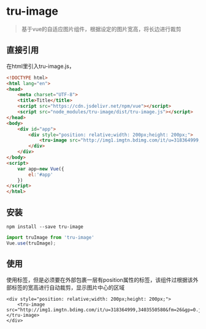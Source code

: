 # tru-image

> 基于vue的自适应图片组件，根据设定的图片宽高，将长边进行裁剪

## 直接引用

在html里引入tru-image.js，

``` html
<!DOCTYPE html>
<html lang="en">
<head>
    <meta charset="UTF-8">
    <title>Title</title>
    <script src="https://cdn.jsdelivr.net/npm/vue"></script>
    <script src="node_modules/tru-image/dist/tru-image.js"></script>
</head>
<body>
    <div id="app">
        <div style="position: relative;width: 200px;height: 200px;">
            <tru-image src="http://img1.imgtn.bdimg.com/it/u=318364999,3403550580&fm=26&gp=0.jpg"></tru-image>
        </div>
    </div>
</body>
<script>
    var app=new Vue({
        el:'#app'
    })
</script>
</html>
```

## 安装
```$xslt
npm install --save tru-image
```
```javascript
import truImage from 'tru-image'
Vue.use(truImage);
```

## 使用

使用<tru-image></tru-image>标签，但是必须要在外部包裹一层有position属性的标签，该组件过根据该外部标签的宽高进行自动裁剪，显示图片中心的区域

```$html
<div style="position: relative;width: 200px;height: 200px;">
    <tru-image src="http://img1.imgtn.bdimg.com/it/u=318364999,3403550580&fm=26&gp=0.jpg"></tru-image>
</div>
```
